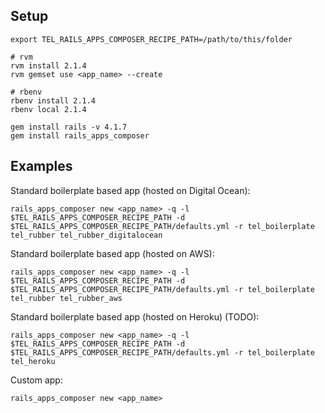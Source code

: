 ## Setup
    export TEL_RAILS_APPS_COMPOSER_RECIPE_PATH=/path/to/this/folder
    
    # rvm
    rvm install 2.1.4
    rvm gemset use <app_name> --create

    # rbenv
    rbenv install 2.1.4
    rbenv local 2.1.4

    gem install rails -v 4.1.7
    gem install rails_apps_composer

## Examples

Standard boilerplate based app (hosted on Digital Ocean):

    rails_apps_composer new <app_name> -q -l $TEL_RAILS_APPS_COMPOSER_RECIPE_PATH -d $TEL_RAILS_APPS_COMPOSER_RECIPE_PATH/defaults.yml -r tel_boilerplate tel_rubber tel_rubber_digitalocean

Standard boilerplate based app (hosted on AWS):

    rails_apps_composer new <app_name> -q -l $TEL_RAILS_APPS_COMPOSER_RECIPE_PATH -d $TEL_RAILS_APPS_COMPOSER_RECIPE_PATH/defaults.yml -r tel_boilerplate tel_rubber tel_rubber_aws

Standard boilerplate based app (hosted on Heroku) (TODO):

    rails_apps_composer new <app_name> -q -l $TEL_RAILS_APPS_COMPOSER_RECIPE_PATH -d $TEL_RAILS_APPS_COMPOSER_RECIPE_PATH/defaults.yml -r tel_boilerplate tel_heroku

Custom app:

    rails_apps_composer new <app_name>